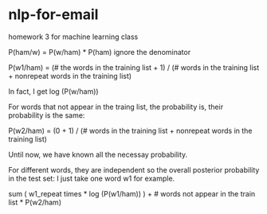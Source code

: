 # nlp-for-email
homework 3 for machine learning class

P(ham/w) = P(w/ham) * P(ham) ignore the denominator 

P(w1/ham) = (# the words in the training list + 1) / (# words in the training list + nonrepeat words in the training list) 

In fact, I get log (P(w/ham))

For words that not appear in the traing list, the probability is, their probability  is the same: 

P(w2/ham) = (0 + 1) / (# words in the training list + nonrepeat words in the training list)

Until now, we have known all the necessay probability.

For different words, they are independent so the overall posterior probability in the test set: I just take one word w1 for example. 

sum ( w1_repeat times * log (P(w1/ham)) ) +  # words not appear in the train list * P(w2/ham)
